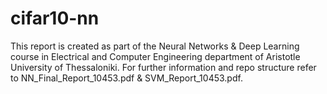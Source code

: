 # cifar10-nn
This report is created as part of the Neural Networks & Deep Learning course in Electrical and Computer Engineering department of Aristotle University of Thessaloniki. For further information and repo structure refer to NN_Final_Report_10453.pdf & SVM_Report_10453.pdf. 

